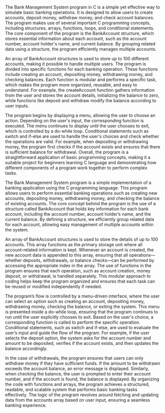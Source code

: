 The Bank Management System program in C is a simple yet effective way to simulate basic banking operations. It is designed to allow users to create accounts, deposit money, withdraw money, and check account balances. The program makes use of several important C programming concepts, including structures, arrays, functions, loops, and conditional statements. The core component of the program is the BankAccount structure, which stores essential information about each account, such as the account number, account holder's name, and current balance. By grouping related data using a structure, the program efficiently manages multiple accounts.

An array of BankAccount structures is used to store up to 100 different accounts, making it possible to handle multiple users. The program is divided into specific functions for each banking operation. These functions include creating an account, depositing money, withdrawing money, and checking balances. Each function is modular and performs a specific task, which makes the program more organized, reusable, and easy to understand. For example, the createAccount function gathers information from the user and stores the account details, initializing the balance to zero, while functions like deposit and withdraw modify the balance according to user inputs.

The program begins by displaying a menu, allowing the user to choose an action. Depending on the user's input, the corresponding function is executed. The menu continues to display until the user chooses to exit, which is controlled by a do-while loop. Conditional statements such as switch and if-else are used to handle the user's choices and check whether the operations are valid. For example, when depositing or withdrawing money, the program first checks if the account exists and ensures that there is sufficient balance for withdrawal. Overall, the program is a straightforward application of basic programming concepts, making it a suitable project for beginners learning C language and demonstrating how different components of a program work together to perform complex tasks.

The Bank Management System program is a simple implementation of a banking application using the C programming language. This program allows users to perform essential banking operations such as creating new accounts, depositing money, withdrawing money, and checking the balance of existing accounts. The core concept behind the program is the use of a structure called BankAccount that holds key information for each bank account, including the account number, account holder’s name, and the current balance. By defining a structure, we efficiently group related data for each account, allowing easy management of multiple accounts within the system.

An array of BankAccount structures is used to store the details of up to 100 accounts. This array functions as the primary storage unit where all account-related information is kept. Whenever an account is created, the new account data is appended to this array, ensuring that all operations—whether deposits, withdrawals, or balance checks—can be performed by accessing the appropriate index in the array. The use of functions in the program ensures that each operation, such as account creation, money deposit, or withdrawal, is handled separately. This modular approach to coding helps keep the program organized and ensures that each task can be reused or modified independently if needed.

The program’s flow is controlled by a menu-driven interface, where the user can select an option such as creating an account, depositing money, withdrawing money, checking the balance, or exiting the system. This menu is presented inside a do-while loop, ensuring that the program continues to run until the user explicitly chooses to exit. Based on the user's choice, a corresponding function is called to perform the specific operation. Conditional statements, such as switch and if-else, are used to evaluate the user’s input and guide the flow of the program. For example, if the user selects the deposit option, the system asks for the account number and amount to be deposited, verifies if the account exists, and then updates the balance accordingly.

In the case of withdrawals, the program ensures that users can only withdraw money if they have sufficient funds. If the amount to be withdrawn exceeds the account balance, an error message is displayed. Similarly, when checking the balance, the user is prompted to enter their account number, and if the account is found, the balance is displayed. By organizing the code with functions and arrays, the program achieves a structured, readable, and scalable system that performs basic banking tasks effectively. The logic of the program revolves around fetching and updating data from the accounts array based on user input, ensuring a seamless banking experience.
